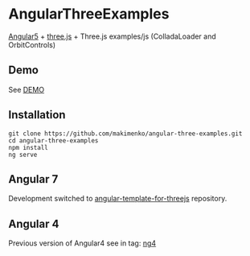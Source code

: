 # AngularThreeExamples
[Angular5](https://angular.io) + [three.js](https://github.com/mrdoob/three.js) + Three.js examples/js (ColladaLoader and OrbitControls)  

## Demo
See [DEMO](https://makimenko.github.io/angular-three-examples)

## Installation
```
git clone https://github.com/makimenko/angular-three-examples.git
cd angular-three-examples
npm install
ng serve
```

## Angular 7
Development switched to [angular-template-for-threejs](https://github.com/makimenko/angular-template-for-threejs) repository.
 
## Angular 4
Previous version of Angular4 see in tag: [ng4](https://github.com/makimenko/angular-three-examples/tree/ng4)
 
